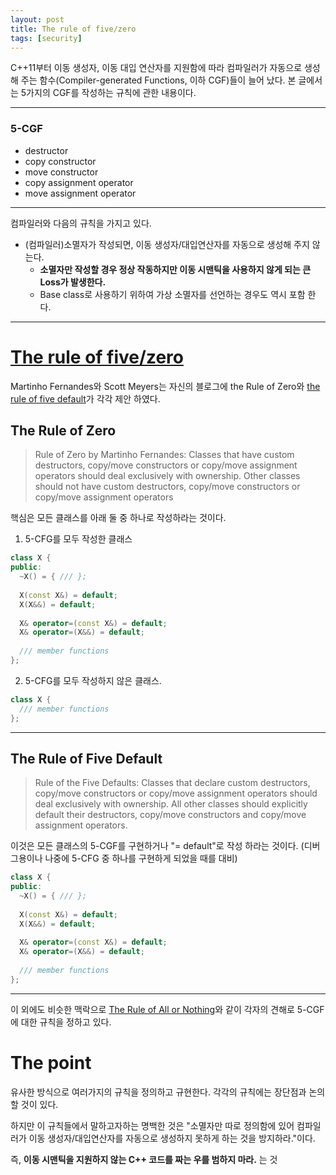 ```yaml
---
layout: post
title: The rule of five/zero
tags: [security]
---
```


C++11부터 이동 생성자, 이동 대입 연산자를 지원함에 따라 컴파일러가 자동으로 생성해 주는 함수(Compiler-generated Functions, 이하 CGF)들이 늘어 났다. 본 글에서는 5가지의 CGF를 작성하는 규칙에 관한 내용이다.

---

### 5-CGF
- destructor
- copy constructor
- move constructor
- copy assignment operator
- move assignment operator

---

컴파일러와 다음의 규칙을 가지고 있다.
- (컴파일러)소멸자가 작성되면, 이동 생성자/대입연산자를 자동으로 생성해 주지 않는다.
	- **소멸자만 작성할 경우 정상 작동하지만 이동 시맨틱을 사용하지 않게 되는 큰 Loss가 발생한다.**
	- Base class로 사용하기 위하여 가상 소멸자를 선언하는 경우도 역시 포함 한다.

---

# [The rule of five/zero](https://en.cppreference.com/w/cpp/language/rule_of_three)

Martinho Fernandes와 Scott Meyers는 자신의 블로그에 the Rule of Zero와 [the rule of five default](http://scottmeyers.blogspot.com/2014/03/a-concern-about-rule-of-zero.html)가 각각 제안 하였다.

## The Rule of Zero
> Rule of Zero by Martinho Fernandes: Classes that have custom destructors, copy/move constructors or copy/move assignment operators should deal exclusively with ownership. Other classes should not have custom destructors, copy/move constructors or copy/move assignment operators

핵심은 모든 클래스를 아래 둘 중 하나로 작성하라는 것이다.

1. 5-CFG를 모두 작성한 클래스
```cpp
class X {
public:
  ~X() = { /// };
  
  X(const X&) = default;
  X(X&&) = default;
  
  X& operator=(const X&) = default;
  X& operator=(X&&) = default;
  
  /// member functions
};
```

2. 5-CFG를 모두 작성하지 않은 클래스.
```cpp
class X {
  /// member functions
};
```

---

## The Rule of Five Default

> Rule of the Five Defaults: Classes that declare custom destructors, copy/move constructors or copy/move assignment operators should deal exclusively with ownership. All other classes should explicitly default their destructors, copy/move constructors and copy/move assignment operators.

이것은 모든 클래스의 5-CGF를 구현하거나 "= default"로 작성 하라는 것이다. (디버그용이나 나중에 5-CFG 중 하나를 구현하게 되었을 때를 대비)

```cpp
class X {
public:
  ~X() = { /// };
  
  X(const X&) = default;
  X(X&&) = default;
  
  X& operator=(const X&) = default;
  X& operator=(X&&) = default;
  
  /// member functions
};
```

---

이 외에도 비슷한 맥락으로 [The Rule of All or Nothing](https://arne-mertz.de/2015/02/the-rule-of-zero-revisited-the-rule-of-all-or-nothing/)와 같이 각자의 견해로 5-CGF에 대한 규칙을 정하고 있다.

# The point
유사한 방식으로 여러가지의 규칙을 정의하고 규현한다. 각각의 규칙에는 장단점과 논의 할 것이 있다.  

하지만 이 규칙들에서 말하고자하는 명백한 것은 "소멸자만 따로 정의함에 있어 컴파일러가 이동 생성자/대입연산자를 자동으로 생성하지 못하게 하는 것을 방지하라."이다.

즉, **이동 시맨틱을 지원하지 않는 C++ 코드를 짜는 우를 범하지 마라.** 는 것

